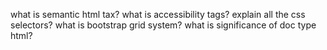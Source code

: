 what is semantic html tax?
what is accessibility tags?
explain all the css selectors?
what is bootstrap grid system?
what is significance of doc type html?
